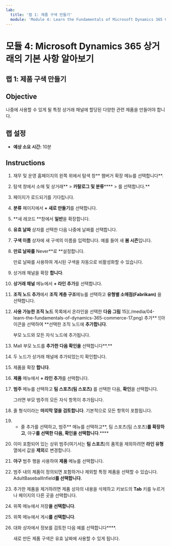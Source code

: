 ```yaml
---
lab:
  title: '랩 1: 제품 구색 만들기'
  module: 'Module 4: Learn the Fundamentals of Microsoft Dynamics 365 Commerce'
---
```


# 모듈 4: Microsoft Dynamics 365 상거래의 기본 사항 알아보기

## 랩 1: 제품 구색 만들기

## Objective

나중에 사용할 수 있게 될 특정 상거래 채널에 할당된 다양한 관련 제품을 만들어야 합니다. 

## 랩 설정

   - **예상 소요 시간:** 10분

## Instructions

1.  재무 및 운영 홈페이지의 왼쪽 위에서 탐색 창** 햄버거 확장 메뉴를 선택합니다**.

2.  탐색 창에서 소매 및 상거래** > **카탈로그 및 분류****** > 를 선택합니다.**

3.  페이지가 로드되기를 기다립니다.

4.  **분류** 페이지에서 **+ 새로 만들기**를 선택합니다.

5.  **새 레코드 **창에서 **일반**을 확장합니다.

6.  **유효 날짜** 상자를 선택한 다음 나중에 날짜를 선택합니다.

7.  **구색 이름** 상자에 새 구색의 이름을 입력합니다. 예를 들어 새 **봄 시즌**입니다.

8.  **만료 날짜를** Never**로 **설정합니다.

    만료 날짜를 사용하여 게시된 구색을 자동으로 비활성화할 수 있습니다.

9.  상거래 채널을 확장 **합니다**.

10. **상거래 채널** 메뉴에서 **+ 라인 추가**를 선택합니다.

11. **조직 노드 추가**에서 **조직 계층 구조**메뉴를 선택하고 **유형별 소매점(Fabrikam)** 을 선택합니다.

12. **사용 가능한 조직 노드** 목록에서 온라인을 선택한 **다음 그림** 15](./media/04-learn-the-fundamentals-of-dynamics-365-commerce-17.png) 추가** ![아이콘을 선택하여 **선택한 조직 노드에 **추가합니다**.

    부모 노드와 모든 자식 노드에 추가됩니다.

13. Mall 부모 노드를 **추가한 다음 확인을** 선택합니다**.**

14. 두 노드가 상거래 채널에 추가되었는지 확인합니다.

15. 제품을 확장 **합니다**.

16. **제품** 메뉴에서 **+ 라인 추가**를 선택합니다.

17. **범주** 메뉴를 선택하고 **팀 스포츠(팀 스포츠)** 를 선택한 다음, **확인**을 선택합니다.

    그러면 부모 범주의 모든 자식 항목이 추가됩니다.

18. 줄 형식이라는 **마지막 열을 검토합니다**. 기본적으로 모든 항목이 포함됩니다.

19. + 줄 추가를 선택하고, 범주** 메뉴를 선택하고**, 팀 스포츠(팀 스포츠)**를 확장하고**, 야구**를 선택한 **다음, 확인을** 선택합니다**.****

20. 이미 포함되어 있는 상위 범주(여기서는 **팀 스포츠**)의 품목을 제외하려면 **라인 유형** 열에서 값을 **제외**로 변경합니다.

21. **야구** 범주 행을 사용하여 **제품** 메뉴를 선택합니다.

22. 범주 내의 제품이 정의되면 포함하거나 제외할 특정 제품을 선택할 수 있습니다. AdultBaseballInfield**를 선택합니다**.

23. 추가한 제품을 제거하려면 제품 상자의 내용을 삭제하고 키보드의 **Tab** 키를 누르거나 페이지의 다른 곳을 선택합니다.

24. 위쪽 메뉴에서 저장**을 선택합니다**.

25. 위쪽 메뉴에서 게시**를 선택합니다**.

26. 대화 상자에서 정보를 검토한 다음 예를 선택합니다****.

    새로 만든 제품 구색은 유효 날짜에 사용할 수 있게 됩니다.

